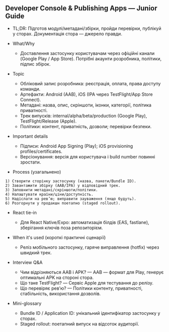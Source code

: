 ## Developer Console & Publishing Apps — Junior Guide

- TL;DR: Підготов модулі/метадані/збірки, пройди перевірки, публікуй у сторах. Документація стора — джерело правди.

- What/Why

  - Доставлення застосунку користувачам через офіційні канали (Google Play / App Store). Потрібні акаунти розробника, політики, підпис збірок.

- Topic

  - Обліковий запис розробника: реєстрація, оплата, права доступу команди.
  - Артефакти: Android (AAB), iOS (IPA через TestFlight/App Store Connect).
  - Метадані: назва, опис, скріншоти, іконки, категорії, політика приватності.
  - Трек випусків: internal/alpha/beta/production (Google Play), TestFlight/Release (Apple).
  - Політики: контент, приватність, дозволи; перевірки безпеки.

- Important details

  - Підписи: Android App Signing (Play); iOS provisioning profiles/certificates.
  - Версіонування: версія для користувача і build number повинні зростати.

- Process (узагальнено)

```text
1) Створити сторінку застосунку (назва, пакети/Bundle ID).
2) Завантажити збірку (AAB/IPA) у відповідний трек.
3) Заповнити метадані/скріншоти/політики.
4) Налаштувати країни/ціни/доступність.
5) Надіслати на рев’ю; виправити зауваження (якщо будуть).
6) Розгорнути у продакшн поетапно (staged rollout).
```

- React tie-in

  - Для React Native/Expo: автоматизація білдів (EAS, fastlane), зберігання ключів поза репозиторієм.

- When it's used (короткі практичні сценарії)

  - Реліз мобільного застосунку, гаряче виправлення (hotfix) через швидкий трек.

- Interview Q&A

  - Чим відрізняються AAB і APK? — AAB — формат для Play, генерує оптимальні APK на стороні стора.
  - Що таке TestFlight? — Сервіс Apple для тестування до релізу.
  - Що перевіряє рев’ю? — Політики контенту, приватності, стабільність, використання дозволів.

- Mini-glossary

  - Bundle ID / Application ID: унікальний ідентифікатор застосунку у сторах.
  - Staged rollout: поетапний випуск на відсоток аудиторії.
